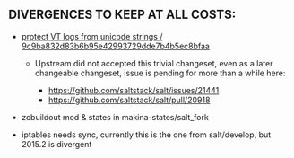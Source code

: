 
DIVERGENCES TO KEEP AT ALL COSTS:
----------------------------------------

- [protect VT logs from unicode strings / 9c9ba832d83b6b95e42993729dde7b4b5ec8bfaa](https://github.com/makinacorpus/salt/commit/9c9ba832d83b6b95e42993729dde7b4b5ec8bfaa)

    - Upstream did not accepted this trivial changeset, even as a later changeable changeset, issue is pending for more than a while here:

        - https://github.com/saltstack/salt/issues/21441
        - https://github.com/saltstack/salt/pull/20918

- zcbuildout mod & states in makina-states/salt_fork

- iptables needs sync, currently this is the one from salt/develop, but 2015.2 is divergent
